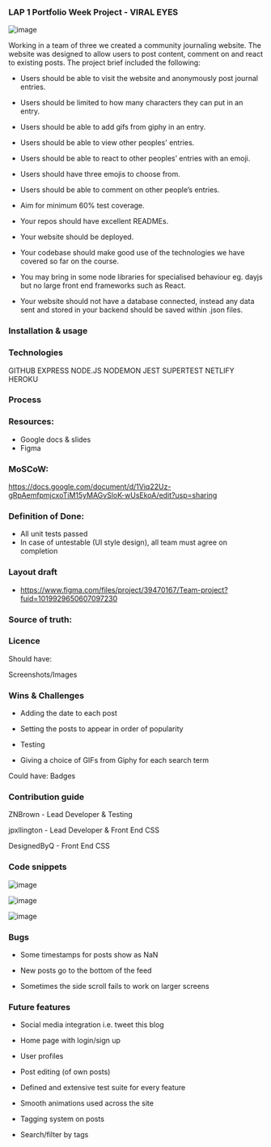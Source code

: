 ### LAP 1 Portfolio Week Project - VIRAL EYES

![image](https://user-images.githubusercontent.com/32695213/136435367-5548f821-4b7d-46e6-8784-513460ccd18a.png)

Working in a team of three we created a community journaling website. The website was designed to allow users to post content, comment on and react to existing posts. The project brief included the following:

* Users should be able to visit the website and anonymously post journal entries.

* Users should be limited to how many characters they can put in an entry.

* Users should be able to add gifs from giphy in an entry.

* Users should be able to view other peoples' entries.

* Users should be able to react to other peoples’ entries with an emoji.

* Users should have three emojis to choose from.

* Users should be able to comment on other people’s entries.

* Aim for minimum 60% test coverage.

* Your repos should have excellent READMEs.

* Your website should be deployed.

* Your codebase should make good use of the technologies we have covered so far on the course.

* You may bring in some node libraries for specialised behaviour eg. dayjs but no large front end frameworks such as React.

* Your website should not have a database connected, instead any data sent and stored in your backend should be saved within .json files.

### Installation & usage



### Technologies

GITHUB
EXPRESS
NODE.JS
NODEMON
JEST
SUPERTEST
NETLIFY
HEROKU

### Process

### Resources:

* Google docs & slides
* Figma

### MoSCoW:

https://docs.google.com/document/d/1Viq22Uz-gRpAemfpmjcxoTiM15yMAGvSloK-wUsEkoA/edit?usp=sharing

### Definition of Done:

* All unit tests passed
* In case of untestable (UI style design), all team must agree on completion

### Layout draft

* https://www.figma.com/files/project/39470167/Team-project?fuid=1019929650607097230
 
### Source of truth:




### Licence



Should have:

Screenshots/Images

### Wins & Challenges

* Adding the date to each post

* Setting the posts to appear in order of popularity

* Testing

* Giving a choice of GIFs from Giphy for each search term


Could have:
Badges
### Contribution guide

ZNBrown - Lead Developer & Testing

jpxllington - Lead Developer & Front End CSS

DesignedByQ - Front End CSS

### Code snippets

![image](https://user-images.githubusercontent.com/32695213/136468934-89cf3562-30dc-4fd6-81f7-545a10dd3e12.png)

![image](https://user-images.githubusercontent.com/32695213/136469128-5958be37-2d5f-4b23-8bdf-44a05b972fde.png)

![image](https://user-images.githubusercontent.com/32695213/136469406-10c44e9e-0b83-4139-8ce7-e3804f301725.png)

### Bugs

* Some timestamps for posts show as NaN

* New posts go to the bottom of the feed

* Sometimes the side scroll fails to work on larger screens

### Future features

* Social media integration i.e. tweet this blog

* Home page with login/sign up

* User profiles

* Post editing (of own posts)

* Defined and extensive test suite for every feature

* Smooth animations used across the site

* Tagging system on posts

* Search/filter by tags

